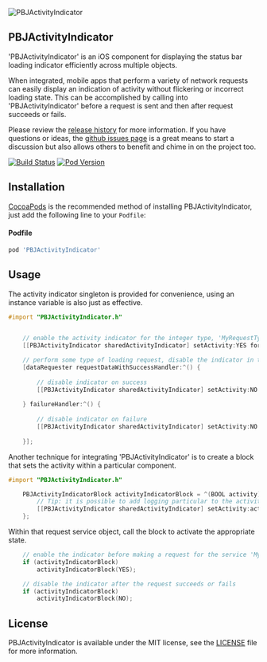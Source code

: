 ![PBJActivityIndicator](https://raw.github.com/piemonte/PBJActivityIndicator/master/PBJActivityIndicator.gif)

## PBJActivityIndicator
'PBJActivityIndicator' is an iOS component for displaying the status bar loading indicator efficiently across multiple objects.

When integrated, mobile apps that perform a variety of network requests can easily display an indication of activity without flickering or incorrect loading state. This can be accomplished by calling into 'PBJActivityIndicator' before a request is sent and then after request succeeds or fails.

Please review the [release history](https://github.com/piemonte/PBJActivityIndicator/releases) for more information. If you have questions or ideas, the [github issues page](https://github.com/piemonte/PBJActivityIndicator/issues) is a great means to start a discussion but also allows others to benefit and chime in on the project too.

[![Build Status](https://travis-ci.org/piemonte/PBJActivityIndicator.svg)](https://travis-ci.org/piemonte/PBJActivityIndicator)
[![Pod Version](https://img.shields.io/cocoapods/v/PBJActivityIndicator.svg?style=flat)](http://cocoadocs.org/docsets/PBJActivityIndicator/)

## Installation

[CocoaPods](http://cocoapods.org) is the recommended method of installing PBJActivityIndicator, just add the following line to your `Podfile`:

#### Podfile

```ruby
pod 'PBJActivityIndicator'
```

## Usage

The activity indicator singleton is provided for convenience, using an instance variable is also just as effective.

```objective-c
#import "PBJActivityIndicator.h"
```

```objective-c

    // enable the activity indicator for the integer type, 'MyRequestTypeHttpGet'
    [[PBJActivityIndicator sharedActivityIndicator] setActivity:YES forType:MyRequestTypeHttpGet];

    // perform some type of loading request, disable the indicator in the completion blocks or delegate callback
    [dataRequester requestDataWithSuccessHandler:^() {
    
        // disable indicator on success
        [[PBJActivityIndicator sharedActivityIndicator] setActivity:NO forType:MyRequestTypeHttpGet];
    
    } failureHandler:^() {
    
        // disable indicator on failure
        [[PBJActivityIndicator sharedActivityIndicator] setActivity:NO forType:MyRequestTypeHttpGet];
    
    }];

```

Another technique for integrating 'PBJActivityIndicator' is to create a block that sets the activity within a particular component.

```objective-c
#import "PBJActivityIndicator.h"
```

```objective-c
    PBJActivityIndicatorBlock activityIndicatorBlock = ^(BOOL activity) {
        // Tip: it is possible to add logging particular to the activity here
        [[PBJActivityIndicator sharedActivityIndicator] setActivity:activity forType:MyRequestServiceType];
    };
```

Within that request service object, call the block to activate the appropriate state.

```objective-c
    // enable the indicator before making a request for the service 'MyRequestServiceType'
    if (activityIndicatorBlock)
        activityIndicatorBlock(YES);
```

```objective-c
    // disable the indicator after the request succeeds or fails
    if (activityIndicatorBlock)
        activityIndicatorBlock(NO);
```

## License

PBJActivityIndicator is available under the MIT license, see the [LICENSE](https://github.com/piemonte/PBJActivityIndicator/blob/master/LICENSE) file for more information.
